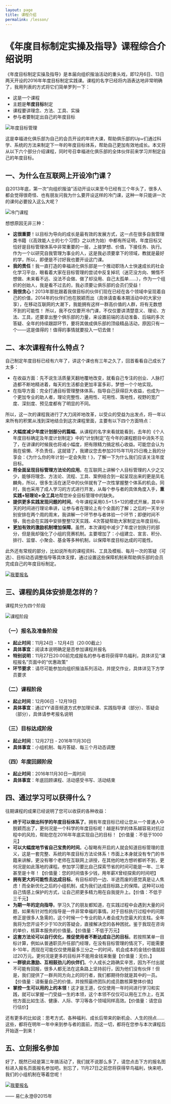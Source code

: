 ```yaml
---
layout: page
title: 课程介绍
permalink: /lesson/
---
```


# 《年度目标制定实操及指导》课程综合介绍说明

《年度目标制定实操及指导》是本届向组织揩油活动的重头戏，即12月6日、13日两天开设的2016年年度目标制定实践课。课程的名字已经将内涵表达地非常明确了，我用列表的方式将它们简单罗列一下：

- 这是一个课程
- 主题是**年度目标**制定
- 课程要讲理念、方法、工具、实操
- 参与者要制定出自己的年度目标

![年度目标管理](http://77fm42.com1.z0.glb.clouddn.com/web-goal.jpg)

这是幸福进化俱乐部为自己的会员开设的年终大课，帮助俱乐部的Up+们通过科学、系统的方法来制定下一年的年度目标体系，帮助自己更加有效地成长。本文将从以下六个部分介绍课程，同时号召幸福进化俱乐部的全体伙伴前来学习并制定自己的年度目标。

## 一、为什么在互联网上开设冷门课？

自2013年底，第一次“向组织揩油”活动开设以来至今已经有三个年头了，很多人都会觉得很奇怪、也有朋友问我为什么要开设这样的冷门课，这种一年只能讲一次的课何必要投入这么大呢？

![冷门课程](http://77fm42.com1.z0.glb.clouddn.com/web-lengmen.jpg)

想想原因无非三种：

- **这很重要**！以目标为导向的成长是最有效的发展方式，这一点在很多自我管理类书籍（《高效能人士的七个习惯》之以终为始）中都有所证明，年度目标又恰好是目标管理体系中非常重要的一层，上接梦想、价值，下接任务、执行。作为一个以研究自我管理为事业的人，这是我必须要拿下的领域，教就是最好的学，所以，即便是不讨好我也要开设这门课。
- **我的责任**！我一直打造的幸福进化俱乐部是一个推动职场人士快速成长的社会化学习平台，眼看着大家在目标管理的尝试中反复掉坑（迷茫没方向、懒惰不想做、未来看不远、没法不会做、做了却没用、自己太孤单……），作为一个组织的创始人，我是看不过去的，我必须要让俱乐部的会员们受益！
- **我很贪心**！2013年那批跟着我做目标的伙伴们现在已经在各个领域中呈现着自己的价值，2014年的伙伴们也在脱颖而出（具体请查看本期活动中的大家分享），在移动互联网的大潮下，我能拥有这样一群高价值的人群，将有无数想不到的可能性！
所以，我不仅仅要开冷门课，不仅仅要讲清楚意义、理论、方法、工具，还要拿出整个俱乐部的力量，来设置前端的活动准备、后端的多次答疑、全年的持续跟踪环节，要将其做成俱乐部的顶级精品活动，原因只有一个——这是值得的！值得的事情就要投入一切去做！

## 二、本次课程有什么特点？

自己制定年度目标已经有六年了，讲这个课也有三年之久了，回首看看自己成长了太多：

- 在收益方面：先不说生活质量天翻地覆地改变，就看自己专注的创业、人脉打造都不断地精进着，每天的生活都会更加丰富多彩，梦想一个个地实现。
- 在指导方面：完全打通目标管理整体体系，指导自己获得巨大收益，也成为一个更加专业的助人者，理论完整性、通用性、可用性、落地性，视野的宽广度、深刻度、预见度都有了明显的不同。

所以，这一次的课程我进行了大刀阔斧地改革，以受众的受益为出发点，将一年以来所有的积累从浅到深地结合到这次课程里面，主要有以下四个方面特点：

- **大幅度减少年度计划部分的篇幅**。从课程的名字来看就能看到，去年的《个人年度目标确定及年度计划制定》中的“计划制定”在今年的课程题目中消失不见了，在讲课的时候我也将减小幅度，把有限精力搞定核心收益。可能您会认为我在偷懒、不负责任，这就错了，我建议您去参加2015年11月25日晚上我的分享会：《为什么你的年计划一定会失败！》，了解一下为什么我们应该关注年度目标。
- **将全面呈现目标管理方法论的应用**。在互联网上讲解个人目标管理的人少之又少，能够将理念、方法论、流程、工具、案例结合到一起呈现出来的更是凤毛麟角，所以，很多生活在迷茫中的伙伴就有了一次性掌握整个体系的机会。同时，我也采用了成人学习的方式进行开发，从每个参与者的具体角度入手，**重实践+轻理论+全工具**地帮您补全目标管理中的缺失。
- **提供更多实践发现问题的时间**。今年课程采用0.5+1.5+12的模式开展，其中半天的时间进行理论串讲，让参与者在理论上有个全面的了解；之后的一天半分别安排在两个周的周末，我讲解一个环节参与者体验一个环节；即便时间不够，我也会在实践中安排整整12天实践、4次答疑帮助大家制定出年度目标。
- **更加有效的激励机制增加保障**。虽然，本次课程中减少了年度计划执行的部分，但是我却强化了小组的竞赛机制。主要增加了：小组建立、宣言、积分、排行、监督、小聚会、基金等多种机制，以保障年度目标达成的可能性。

此外还有常规的部分，比如说所有的课程资料、工具及模板、每月一次的答疑（可选）、目标动态调整指导等具体支撑，通过设置这些保障机制来帮助俱乐部的会员完成自己的年度目标制定。

[![我要报名](http://77fm42.com1.z0.glb.clouddn.com/web-enrol.png)](http://nianmubiao.com/enroll/)

## 三、课程的具体安排是怎样的？

课程共分为四个阶段

![课程阶段](http://77fm42.com1.z0.glb.clouddn.com/web-level.jpg)

### （一）报名及准备阶段
- **起止时间**：11月24日 - 12月4日（20:00截止）
- **具体事宜**：阅读本说明确定是否参加课程并报名
- **特别说明**：11月27日20:00前完成报名的参与者将获得早鸟福利，具体详见“课程报名”页面中的“优惠政策”
- **环节要求**：请尽可能参加向组织揩油系列活动，并提交作业，具体详见下方学员要求

### （二）课程阶段
- **起止时间**：12月06日 - 12月19日
- **具体事宜**：通过YY语音频道方式参加理论课、实践指导课（部分）、答疑会（部分），具体请参考报名说明

### （三）目标达成阶段
- **起止时间**：12月27日 - 2016年11月30日
- **具体事宜**：小组机制、每月答疑、每三个月动态调整

### （四）年度回顾阶段
- **起止时间**：2016年11月30日一周时间
- **具体事宜**：年底回顾课程、活动感受书写、活动结束

## 四、通过学习可以获得什么？

往期课程的成果已经说明了您可以收获的各种收益：

- **终于可以做出科学的年度目标体系了**。拥有年度目标已经让您从一个普通人中脱颖而出了，更何况是一个科学的年度目标呢！越是科学的体系越容易对抗过程中的风险，帮助您在2016年年底实现自己的目标！【价值量：不低于1000元】
- **可以大幅度地节省自己宝贵的时间**。心智略有开启的人就会知道目标管理的意义，这是一套完整、系统的年度目标方法论体系！市面上本身就没有专门的书籍来讲解，更没有哪个老师在互联网上讲授，在其他的地方想听都听不到，更何况是如此落地的课程。参加学习要比自己探索节省的时间可能是一年、三年甚至是十年！【价值量：您的时间值多少钱，用年薪X曾经探索的时间吧】
- **拥有更大的可能性去达成目标**。有目标却扔一边、半途而废的感觉真是让人焦虑！而全新优化之后的小组机制，成为我们达成目标路上的保障。这种可以给自己情感上保护的方式，让自己把更多精力用在自我提升上。【价值：不低于三千元】
- **为期一年的定向指导**。学习久了的朋友都知道，在实践过程中会遇到大量的问题，如果有针对性的指导是一件非常幸福的事情。对于目标执行过程中的问题修正是很多人急需的，这个时候一个专业的助人者会成为您最大的支柱。全年我将为您开设不少于10次的答疑会，直接解决您的各种困扰。鉴于我现在咨询的单价，核算本服务的价值量。【价值量：不低于万元】
- **这套方法论可以自行优化，推促使用者不断达成自己的目标**。若按照某单一目标计算，例如从普通职员升任部门经理，在没有目标管理的情况下，可能需要8-10年，而现在可能仅仅使用最多三分之一的时间，机会成本的金钱价值就超过20万元。更何况是更多的目标并不能用金钱来衡量【价值量：无价。】
- **一群彼此激励、互相鼓劲儿的伙伴们**。个人成长之路确实辛苦，因为不付出就不可能有回报，很多人都无法在这条路上坚持前行，因为他们没有伙伴！但是，我们提供了一群共同方向上的同行者，我们都期待你就是其中的一员。【价值量：请衡量自己的价值，并按照最终团队的成员数核算整体价值】
- **掌控一生可以用的上的本领**！这才是王道，仅仅使用一年时间进行学习和实践，就可以掌握一门受益一生的本领，这个本领不仅仅可以用在工作上，在其他方面比如生活、健康、人际、学习等各个领域同样高效。【价值量：请您自行估价】

还有更多的比如说：思考方式、各种福利、成长后带来的新机会、人生的拐点……这些，都将在明年一年中来到参与者的面前，而这一切，都将在您参与本次课程后开始逐一到来！

## 五、立刻报名参加

好了，既然已经是第三年搞活动了，我们就不说那么多了，请您点击下方的报名图标进入报名页面报名参加吧。别忘了，11月27日之前您将获得早鸟福利，快来吧，我们的小组机制在等着您呢！


[![我要报名](http://77fm42.com1.z0.glb.clouddn.com/web-enrol.png)](http://nianmubiao.com/enroll/)

—— 易仁永澄@2015年